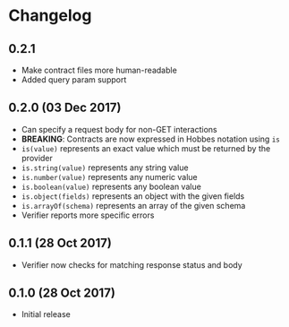 # Changelog

## 0.2.1

* Make contract files more human-readable
* Added query param support

## 0.2.0 (03 Dec 2017)

* Can specify a request body for non-GET interactions
* **BREAKING**: Contracts are now expressed in Hobbes notation using `is`
 * `is(value)` represents an exact value which must be returned by the provider
 * `is.string(value)` represents any string value
 * `is.number(value)` represents any numeric value
 * `is.boolean(value)` represents any boolean value
 * `is.object(fields)` represents an object with the given fields
 * `is.arrayOf(schema)` represents an array of the given schema
* Verifier reports more specific errors

## 0.1.1 (28 Oct 2017)

* Verifier now checks for matching response status and body

## 0.1.0 (28 Oct 2017)

* Initial release